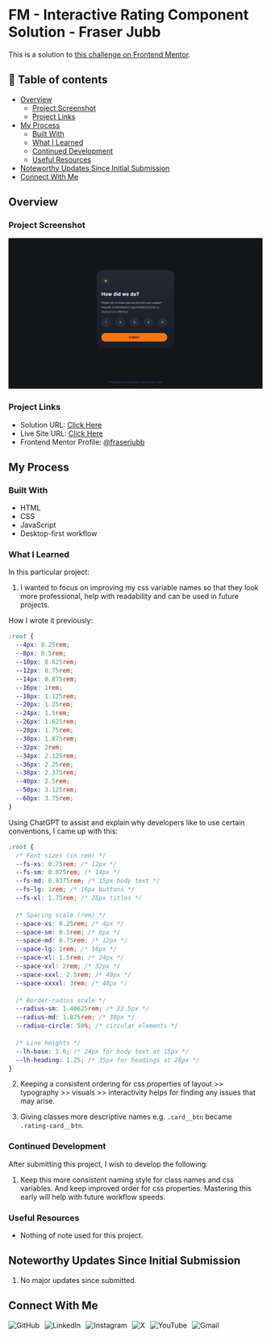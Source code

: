 # FM - Interactive Rating Component Solution - Fraser Jubb

This is a solution to [this challenge on Frontend Mentor](https://www.frontendmentor.io/challenges/interactive-rating-component-koxpeBUmI).

## 📖 Table of contents

- [Overview](#overview)
  - [Project Screenshot](#project-screenshot)
  - [Project Links](#project-links)
- [My Process](#my-process)
  - [Built With](#built-with)
  - [What I Learned](#what-i-learned)
  - [Continued Development](#continued-development)
  - [Useful Resources](#useful-resources)
- [Noteworthy Updates Since Initial Submission](#noteworthy-updates-since-initial-submission)
- [Connect With Me](#connect-with-me)

## Overview

### Project Screenshot

![Screenshot of solution](/assets/images/solution-fraser.png)

### Project Links

- Solution URL: [Click Here](https://www.frontendmentor.io/solutions/interactive-rating-component-solution---challenge-11-9lTLNUMTGR)
- Live Site URL: [Click Here](https://fm-interactiveratingcomponent-fraser.netlify.app/)
- Frontend Mentor Profile: [@fraserjubb](https://www.frontendmentor.io/profile/fraserjubb)

## My Process

### Built With

- HTML
- CSS
- JavaScript
- Desktop-first workflow

### What I Learned

In this particular project:

1. I wanted to focus on improving my css variable names so that they look more professional, help with readability and can be used in future projects.

How I wrote it previously:

```css
:root {
  --4px: 0.25rem;
  --8px: 0.5rem;
  --10px: 0.625rem;
  --12px: 0.75rem;
  --14px: 0.875rem;
  --16px: 1rem;
  --18px: 1.125rem;
  --20px: 1.25rem;
  --24px: 1.5rem;
  --26px: 1.625rem;
  --28px: 1.75rem;
  --30px: 1.875rem;
  --32px: 2rem;
  --34px: 2.125rem;
  --36px: 2.25rem;
  --38px: 2.375rem;
  --40px: 2.5rem;
  --50px: 3.125rem;
  --60px: 3.75rem;
}
```

Using ChatGPT to assist and explain why developers like to use certain conventions, I came up with this:

```css
:root {
  /* Font sizes (in rem) */
  --fs-xs: 0.75rem; /* 12px */
  --fs-sm: 0.875rem; /* 14px */
  --fs-md: 0.9375rem; /* 15px body text */
  --fs-lg: 1rem; /* 16px buttons */
  --fs-xl: 1.75rem; /* 28px titles */

  /* Spacing scale (rem) */
  --space-xs: 0.25rem; /* 4px */
  --space-sm: 0.5rem; /* 8px */
  --space-md: 0.75rem; /* 12px */
  --space-lg: 1rem; /* 16px */
  --space-xl: 1.5rem; /* 24px */
  --space-xxl: 2rem; /* 32px */
  --space-xxxl: 2.5rem; /* 40px */
  --space-xxxxl: 3rem; /* 48px */

  /* Border-radius scale */
  --radius-sm: 1.40625rem; /* 22.5px */
  --radius-md: 1.875rem; /* 30px */
  --radius-circle: 50%; /* circular elements */

  /* Line heights */
  --lh-base: 1.6; /* 24px for body text at 15px */
  --lh-heading: 1.25; /* 35px for headings at 28px */
}
```

2. Keeping a consistent ordering for css properties of layout >> typography >> visuals >> interactivity helps for finding any issues that may arise.

3. Giving classes more descriptive names e.g. `.card__btn` became `.rating-card__btn`.

### Continued Development

After submitting this project, I wish to develop the following:

1. Keep this more consistent naming style for class names and css variables. And keep improved order for css properties. Mastering this early will help with future workflow speeds.

### Useful Resources

- Nothing of note used for this project.

## Noteworthy Updates Since Initial Submission

1. No major updates since submitted.

## Connect With Me

<a href="https://github.com/fraserjubb"><img height="30px" align="left" alt="GitHub" style="padding-right:10px" title="Github" src="https://img.shields.io/badge/github-%23121011.svg?style=plastic&logo=github&logoColor=white"/></a>
<a href="https://www.linkedin.com/in/fraser-jubb"><img height="30px" align="left" alt="LinkedIn" style="padding-right:10px" title="LinkedIn" src="https://img.shields.io/badge/linkedin-%230077B5.svg?style=plastic&logo=linkedin&logoColor=white"/></a>
<a href="https://www.instagram.com/thejubbzone/"><img height="30px" align="left" alt="Instagram" style="padding-right:10px" title="Instagram" src="https://img.shields.io/badge/Instagram-%23E4405F.svg?style=plastic&logo=Instagram&logoColor=white"/></a>
<a href="https://x.com/fraserjubb"><img height="30px" align="left" alt="X" style="padding-right:10px" title="X" src="https://img.shields.io/badge/X-%23000000.svg?style=plastic&logo=X&logoColor=white"/></a>
<a href="https://www.youtube.com/@thejubbzone2374"><img height="30px" align="left" alt="YouTube" style="padding-right:10px" title="YouTube" src="https://img.shields.io/badge/YouTube-%23FF0000.svg?style=plastic&logo=YouTube&logoColor=white"/></a>
<a href="mailto:fraserjubb.dev@gmail.com"><img height="30px" align="left" alt="Gmail" style="padding-right:10px" title="Gmail" src="https://img.shields.io/badge/Gmail-D14836?style=plastic&logo=gmail&logoColor=white"/></a>

<br/>

